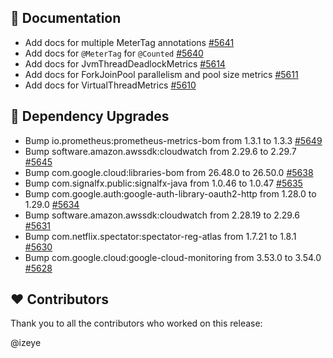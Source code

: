 ## :notebook_with_decorative_cover: Documentation

- Add docs for multiple MeterTag annotations [#5641](https://github.com/micrometer-metrics/micrometer/pull/5641)
- Add docs for `@MeterTag` for `@Counted` [#5640](https://github.com/micrometer-metrics/micrometer/pull/5640)
- Add docs for JvmThreadDeadlockMetrics [#5614](https://github.com/micrometer-metrics/micrometer/pull/5614)
- Add docs for ForkJoinPool parallelism and pool size metrics [#5611](https://github.com/micrometer-metrics/micrometer/pull/5611)
- Add docs for VirtualThreadMetrics [#5610](https://github.com/micrometer-metrics/micrometer/pull/5610)

## :hammer: Dependency Upgrades

- Bump io.prometheus:prometheus-metrics-bom from 1.3.1 to 1.3.3 [#5649](https://github.com/micrometer-metrics/micrometer/pull/5649)
- Bump software.amazon.awssdk:cloudwatch from 2.29.6 to 2.29.7 [#5645](https://github.com/micrometer-metrics/micrometer/pull/5645)
- Bump com.google.cloud:libraries-bom from 26.48.0 to 26.50.0 [#5638](https://github.com/micrometer-metrics/micrometer/pull/5638)
- Bump com.signalfx.public:signalfx-java from 1.0.46 to 1.0.47 [#5635](https://github.com/micrometer-metrics/micrometer/pull/5635)
- Bump com.google.auth:google-auth-library-oauth2-http from 1.28.0 to 1.29.0 [#5634](https://github.com/micrometer-metrics/micrometer/pull/5634)
- Bump software.amazon.awssdk:cloudwatch from 2.28.19 to 2.29.6 [#5631](https://github.com/micrometer-metrics/micrometer/pull/5631)
- Bump com.netflix.spectator:spectator-reg-atlas from 1.7.21 to 1.8.1 [#5630](https://github.com/micrometer-metrics/micrometer/pull/5630)
- Bump com.google.cloud:google-cloud-monitoring from 3.53.0 to 3.54.0 [#5628](https://github.com/micrometer-metrics/micrometer/pull/5628)

## :heart: Contributors

Thank you to all the contributors who worked on this release:

@izeye